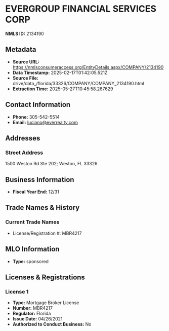 # EVERGROUP FINANCIAL SERVICES CORP

**NMLS ID:** 2134190

## Metadata
- **Source URL:** https://nmlsconsumeraccess.org/EntityDetails.aspx/COMPANY/2134190
- **Data Timestamp:** 2025-02-17T01:42:05.521Z
- **Source File:** drive/data_/florida/33326/COMPANY/COMPANY_2134190.html
- **Extraction Time:** 2025-05-27T10:45:58.267629

## Contact Information
- **Phone:** 305-542-5514
- **Email:** luciano@everrealty.com

## Addresses
### Street Address
1500 Weston Rd Ste 202; Weston, FL 33326

## Business Information
- **Fiscal Year End:** 12/31

## Trade Names & History
### Current Trade Names
- License/Registration #: MBR4217

## MLO Information
- **Type:** sponsored

## Licenses & Registrations

### License 1
- **Type:** Mortgage Broker License
- **Number:** MBR4217
- **Regulator:** Florida
- **Issue Date:** 04/26/2021
- **Authorized to Conduct Business:** No

